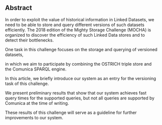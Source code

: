 ## Abstract
<!-- Context      -->
In order to exploit the value of historical information in Linked Datasets,
we need to be able to store and query different versions of such datasets efficiently.
The 2018 edition of the Mighty Storage Challenge (MOCHA) is organized to discover the efficiency of such Linked Data stores and to detect their bottlenecks.
<!-- Need         -->
One task in this challenge focuses on the storage and querying of versioned datasets,
<!-- Task         -->
in which we aim to participate by combining the OSTRICH triple store and the Comunica SPARQL engine.
<!-- Object       -->
In this article, we briefly introduce our system as an entry for the versioning task of this challenge.
<!-- Findings     -->
We present preliminary results that show that our system achieves fast query times for the supported queries,
but not all queries are supported by Comunica at the time of writing.
<!-- Conclusion   -->
These results of this challenge will serve as a guideline for further improvements to our system.
<!-- Perspectives -->
